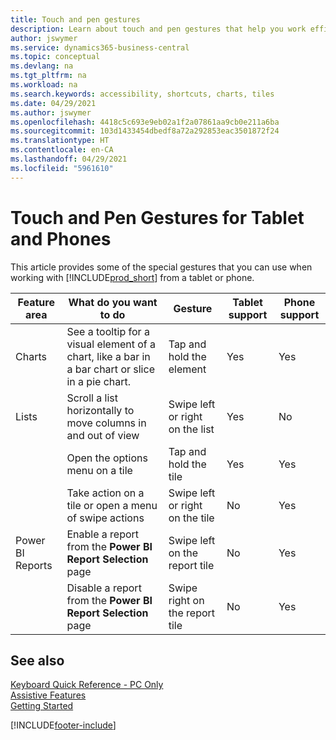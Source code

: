 ```yaml
---
title: Touch and pen gestures
description: Learn about touch and pen gestures that help you work efficiently with your data from tablets and phones.
author: jswymer
ms.service: dynamics365-business-central
ms.topic: conceptual
ms.devlang: na
ms.tgt_pltfrm: na
ms.workload: na
ms.search.keywords: accessibility, shortcuts, charts, tiles
ms.date: 04/29/2021
ms.author: jswymer
ms.openlocfilehash: 4418c5c693e9eb02a1f2a07861aa9cb0e211a6ba
ms.sourcegitcommit: 103d1433454dbedf8a72a292853eac3501872f24
ms.translationtype: HT
ms.contentlocale: en-CA
ms.lasthandoff: 04/29/2021
ms.locfileid: "5961610"
---
```

# <a name="touch-and-pen-gestures-for-tablet-and-phones"></a>Touch and Pen Gestures for Tablet and Phones 

This article provides some of the special gestures that you can use when working with [!INCLUDE[prod_short](includes/prod_short.md)] from a tablet or phone.

|Feature area|What do you want to do|Gesture|Tablet support|Phone support|
|------------|----------------------|-------|--------------|-------------|
|Charts|See a tooltip for a visual element of a chart, like a bar in a bar chart or slice in a pie chart.|Tap and hold the element|Yes|Yes|
|Lists|Scroll a list horizontally to move columns in and out of view|Swipe left or right on the list|Yes|No|
||Open the options menu on a tile|Tap and hold the tile|Yes|Yes|
||Take action on a tile or open a menu of swipe actions |Swipe left or right on the tile|No|Yes|
|Power BI Reports|Enable a report from the **Power BI Report Selection** page |Swipe left on the report tile|No|Yes|
||Disable a report from the **Power BI Report Selection** page |Swipe right on the report tile|No|Yes|

<!-- ## Charts

Business Central built-in charts display useful information about business data and KPIs. You can get additional information about the data by using the tooltips that are available on top of the data. To access a tooltip, tap and hold or hover over the data.

-->

## <a name="see-also"></a>See also 

[Keyboard Quick Reference - PC Only](keyboard-shortcuts-cheatsheet.md)  
[Assistive Features](ui-accessibility.md)  
[Getting Started](product-get-started.md)  

[!INCLUDE[footer-include](includes/footer-banner.md)]